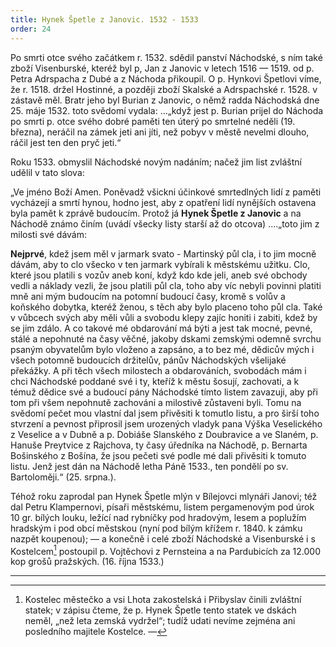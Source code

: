 ```yaml
---
title: Hynek Špetle z Janovic. 1532 - 1533
order: 24
---
```

Po smrti otce svého začátkem r. 1532. sdědil panství Náchodské, s ním také zboží Visenburské, kteréž byl p, Jan z Janovic v letech 1516 — 1519. od p. Petra Adrspacha z Dubé a z Náchoda přikoupil. O p. Hynkovi Špetlovi víme, že r. 1518. držel Hostinné, a později zboží Skalské a Adrspachské r. 1528. v zástavě měl. Bratr jeho byl Burian z Janovic, o němž radda Náchodská dne 25. máje 1532. toto svědomí vydala: …„když jest p. Burian prijel do Náchoda po smrti p. otce svého dobré paměti ten úterý po smrtelné neděli (19. března), neráčil na zámek jeti ani jíti, než pobyv v městě nevelmi dlouho, ráčil jest ten den pryč jeti.“

Roku 1533. obmyslil Náchodské novým nadáním; načež jim list zvláštní udělil v tato slova:

„Ve jméno Boží Amen. Poněvadž všickni účinkové smrtedlných lidí z paměti vycházejí a smrtí hynou, hodno
jest, aby z opatření lidí nynějších ostavena byla pamět k zprávě budoucím. Protož já **Hynek Špetle z Janovic** a na Náchodě známo činím (uvádí všecky listy starší až do otcova) ....„toto jim z milosti své dávám:

**Nejprvé**, kdež jsem měl v jarmark svato - Martinský půl cla, i to jim mocně dávám, aby to clo všecko v ten jarmark vybírali k městskému užitku. Clo, které jsou platili s vozův aneb koní, když kdo kde jeli, aneb své obchody vedli a náklady vezli, že jsou platili půl cla, toho aby víc nebyli povinni platiti mně ani mým budoucím na potomní budoucí časy, kromě s volův a koňského dobytka, kteréž ženou, s těch aby bylo placeno toho půl cla. Také v vůbcech svých aby měli vůli a svobodu klepy zajíc honiti i zabiti, kdež by se jim zdálo. A co takové mé obdarování má býti a jest tak mocné, pevné, stálé a nepohnuté na časy věčné, jakoby dskami zemskými odemně svrchu psaným obyvatelům bylo vloženo a zapsáno, a to bez mé, dědicův mých i všech potomně budoucích držitelův, pánův Náchodských všelijaké překážky. A při těch všech milostech a obdarováních, svobodách mám i chci Náchodské poddané své i ty, kteříž k městu šosují, zachovati, a k témuž dědice své a budoucí pány Náchodské tímto listem zavazuji, aby při tom při všem nepohnutě zachováni a milostivě zůstaveni byli. Tomu na svědomí pečet mou vlastní dal jsem přivěsiti k tomutlo listu, a pro širší toho stvrzení a pevnost připrosil jsem urozených vladyk pana Výška Veselického z Veselice a v Dubně a p. Dobiáše Slanského z Doubravice a ve Slaném, p. Hanuše Preytvice z Rajchova, ty časy úředníka na Náchodě, p. Bernarta Bošinského z Bošína, že jsou pečeti své podle mé dali přivěsiti k tomuto listu. Jenž jest dán na Náchodě letha Páně 1533., ten pondělí po sv. Bartoloměji.“ (25. srpna.).

Téhož roku zaprodal pan Hynek Špetle mlýn v Bílejovci mlynáři Janovi; též dal Petru Klampernovi, písaři městskému, listem pergamenovým pod úrok 10 gr. bílých louku, ležící nad rybníčky pod hradovým, lesem a poplužím hradským i pod obcí městskou (nyní pod bílým křížem r. 1840. k zámku nazpět koupenou); — a konečně i celé zboží Náchodské a Visenburské i s Kostelcem[^49]  postoupil p. Vojtěchovi z Pernsteina a na Pardubicích za 12.000 kop grošů pražských. (16. října 1533.) 

-------------------------------

[^49]: Kostelec městečko a vsi Lhota zakostelská i Přibyslav činili zvláštní statek; v zápisu čteme, že p. Hynek Špetle tento statek ve dskách neměl, „než leta zemská vydržel“; tudíž udati nevíme zejména ani posledního majitele Kostelce. —
